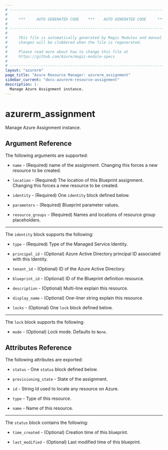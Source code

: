 ```yaml
---
# ----------------------------------------------------------------------------
#
#     ***     AUTO GENERATED CODE    ***    AUTO GENERATED CODE     ***
#
# ----------------------------------------------------------------------------
#
#     This file is automatically generated by Magic Modules and manual
#     changes will be clobbered when the file is regenerated.
#
#     Please read more about how to change this file at
#     https://github.com/Azure/magic-module-specs
#
# ----------------------------------------------------------------------------
layout: "azurerm"
page_title: "Azure Resource Manager: azurerm_assignment"
sidebar_current: "docs-azurerm-resource-assignment"
description: |-
  Manage Azure Assignment instance.
---
```


# azurerm_assignment

Manage Azure Assignment instance.


## Argument Reference

The following arguments are supported:

* `name` - (Required) name of the assignment. Changing this forces a new resource to be created.

* `location` - (Required) The location of this Blueprint assignment. Changing this forces a new resource to be created.

* `identity` - (Required) One `identity` block defined below.

* `parameters` - (Required) Blueprint parameter values.

* `resource_groups` - (Required) Names and locations of resource group placeholders.

---

The `identity` block supports the following:

* `type` - (Required) Type of the Managed Service Identity.

* `principal_id` - (Optional) Azure Active Directory principal ID associated with this Identity.

* `tenant_id` - (Optional) ID of the Azure Active Directory.

* `blueprint_id` - (Optional) ID of the Blueprint definition resource.

* `description` - (Optional) Multi-line explain this resource.

* `display_name` - (Optional) One-liner string explain this resource.

* `locks` - (Optional) One `lock` block defined below.

---

The `lock` block supports the following:

* `mode` - (Optional) Lock mode. Defaults to `None`.

## Attributes Reference

The following attributes are exported:

* `status` - One `status` block defined below.

* `provisioning_state` - State of the assignment.

* `id` - String Id used to locate any resource on Azure.

* `type` - Type of this resource.

* `name` - Name of this resource.


---

The `status` block contains the following:

* `time_created` - (Optional) Creation time of this blueprint.

* `last_modified` - (Optional) Last modified time of this blueprint.
